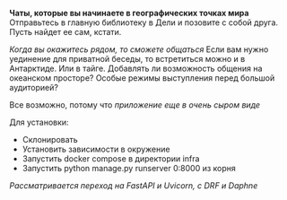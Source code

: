 **Чаты, которые вы начинаете в географических точках мира**
Отправьтесь в главную библиотеку в Дели и позовите с собой друга.
Пусть найдет ее сам, кстати.

*Когда вы окажитесь рядом, то сможете общаться*
Если вам нужно уединение для приватной беседы, то встретиться
можно и в Антарктиде. Или в тайге.
Добавлять ли возможность общения на океанском просторе?
Особые режимы выступления перед большой аудиторией?

Все возможно, потому что *приложение еще в очень сыром виде*

Для установки:
- Склонировать
- Установить зависимости в окружение
- Запустить docker compose в директории infra
- Запустить python manage.py runserver 0:8000 из корня

*Рассматривается переход на FastAPI и Uvicorn, с DRF и Daphne*
